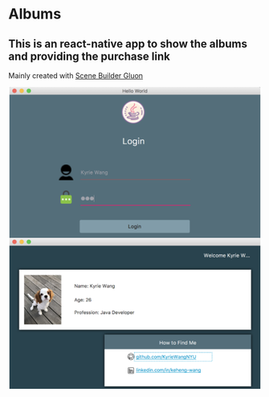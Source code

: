 # Albums
## This is an react-native app to show the albums and providing the purchase link
Mainly created with [Scene Builder Gluon](http://gluonhq.com/products/scene-builder/)

<div align="center">
  <img src="https://github.com/KyrieWangNYU/LoginScreen/blob/master/images/Login.png" width = "500" height = "300" alt="Login Page" align=center />
</div>

<div align="center">
  <img src="https://github.com/KyrieWangNYU/LoginScreen/blob/master/images/User.png" width = "500" height = "300" alt="Login Page" align=center />
</div>
